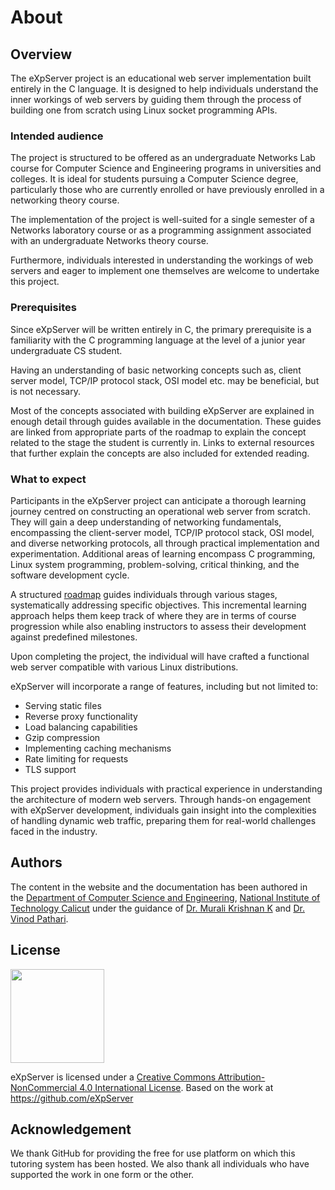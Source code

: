 <script setup>
import { VPTeamMembers } from 'vitepress/theme'

const members = [
  {
    avatar: 'https://www.github.com/emanuelchristo.png',
    name: 'Emanuel Christo',
    title: 'Developer',
    links: [
      { icon: 'github', link: 'https://github.com/emanuelchristo' },
      { icon: 'linkedin', link: 'https://ecris.in/' }
    ]
  }, {
    avatar: 'https://www.github.com/aadhavanpl.png',
    name: 'Aadhavan PL',
    title: 'Developer',
    links: [
      { icon: 'github', link: 'https://github.com/aadhavanpl' },
      { icon: 'linkedin', link: 'https://aadhii.in/' }
    ]
  },
  // add more here
]
</script>

# About

## Overview

The eXpServer project is an educational web server implementation built entirely in the C language. It is designed to help individuals understand the inner workings of web servers by guiding them through the process of building one from scratch using Linux socket programming APIs.

### Intended audience

The project is structured to be offered as an undergraduate Networks Lab course for Computer Science and Engineering programs in universities and colleges. It is ideal for students pursuing a Computer Science degree, particularly those who are currently enrolled or have previously enrolled in a networking theory course.

The implementation of the project is well-suited for a single semester of a Networks laboratory course or as a programming assignment associated with an undergraduate Networks theory course.

Furthermore, individuals interested in understanding the workings of web servers and eager to implement one themselves are welcome to undertake this project.

### Prerequisites

Since eXpServer will be written entirely in C, the primary prerequisite is a familiarity with the C programming language at the level of a junior year undergraduate CS student.

Having an understanding of basic networking concepts such as, client server model, TCP/IP protocol stack, OSI model etc. may be beneficial, but is not necessary.

Most of the concepts associated with building eXpServer are explained in enough detail through guides available in the documentation. These guides are linked from appropriate parts of the roadmap to explain the concept related to the stage the student is currently in. Links to external resources that further explain the concepts are also included for extended reading.

### What to expect

Participants in the eXpServer project can anticipate a thorough learning journey centred on constructing an operational web server from scratch. They will gain a deep understanding of networking fundamentals, encompassing the client-server model, TCP/IP protocol stack, OSI model, and diverse networking protocols, all through practical implementation and experimentation. Additional areas of learning encompass C programming, Linux system programming, problem-solving, critical thinking, and the software development cycle.

A structured [roadmap](/roadmap/) guides individuals through various stages, systematically addressing specific objectives. This incremental learning approach helps them keep track of where they are in terms of course progression while also enabling instructors to assess their development against predefined milestones.

Upon completing the project, the individual will have crafted a functional web server compatible with various Linux distributions.

eXpServer will incorporate a range of features, including but not limited to:

- Serving static files
- Reverse proxy functionality
- Load balancing capabilities
- Gzip compression
- Implementing caching mechanisms
- Rate limiting for requests
- TLS support

This project provides individuals with practical experience in understanding the architecture of modern web servers. Through hands-on engagement with eXpServer development, individuals gain insight into the complexities of handling dynamic web traffic, preparing them for real-world challenges faced in the industry.

## Authors

The content in the website and the documentation has been authored in the [Department of Computer Science and Engineering](https://minerva.nitc.ac.in/), [National Institute of Technology Calicut](http://nitc.ac.in/) under the guidance of [Dr. Murali Krishnan K](https://nitc.ac.in/department/computer-science-amp-engineering/faculty-and-staff/faculty/bdb94a31-f29a-4fb0-b4d5-7db9be64edef) and [Dr. Vinod Pathari](https://nitc.ac.in/department/computer-science-amp-engineering/faculty-and-staff/faculty/f6ebabe0-ef35-4efd-964a-59325844b7c5).

<VPTeamMembers size="small" :members="members" />

## License

<img src="/assets/common/ccbync.png" width="150">

eXpServer is licensed under a [Creative Commons Attribution-NonCommercial 4.0 International License](https://creativecommons.org/licenses/by-nc/4.0/). Based on the work at https://github.com/eXpServer

## Acknowledgement

We thank GitHub for providing the free for use platform on which this tutoring system has been hosted. We also thank all individuals who have supported the work in one form or the other.
